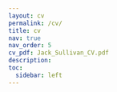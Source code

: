 ```yaml
---
layout: cv
permalink: /cv/
title: cv 
nav: true
nav_order: 5
cv_pdf: Jack_Sullivan_CV.pdf
description: 
toc:
  sidebar: left
---
```

